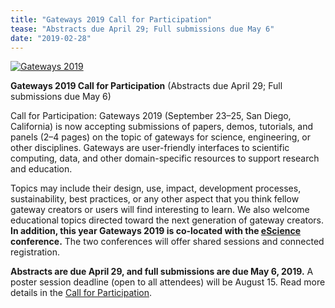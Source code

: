 ```yaml
---
title: "Gateways 2019 Call for Participation"
tease: "Abstracts due April 29; Full submissions due May 6"
date: "2019-02-28"
---
```


[<img class="float-right" style="max-width: 300px" src="/src/images/logos/gateways-2019-logo.png" alt="Gateways 2019" />](http://sciencegateways.org/gateways2019/call)

**Gateways 2019 Call for Participation** (Abstracts due April 29; Full submissions due May 6)

Call for Participation: Gateways 2019 (September 23–25, San Diego, California) is now accepting submissions of papers, demos, tutorials, and panels (2–4 pages) on the topic of gateways for science, engineering, or other disciplines. Gateways are user-friendly interfaces to scientific computing, data, and other domain-specific resources to support research and education.

Topics may include their design, use, impact, development processes, sustainability, best practices, or any other aspect that you think fellow gateway creators or users will find interesting to learn. We also welcome educational topics directed toward the next generation of gateway creators. **In addition, this year Gateways 2019 is co-located with the [eScience](https://escience2019.sdsc.edu/) conference.** The two conferences will offer shared sessions and connected registration.

**Abstracts are due April 29, and full submissions are due May 6, 2019.** A poster session deadline (open to all attendees) will be August 15. Read more details in the [Call for Participation](http://sciencegateways.org/gateways2019/call).

